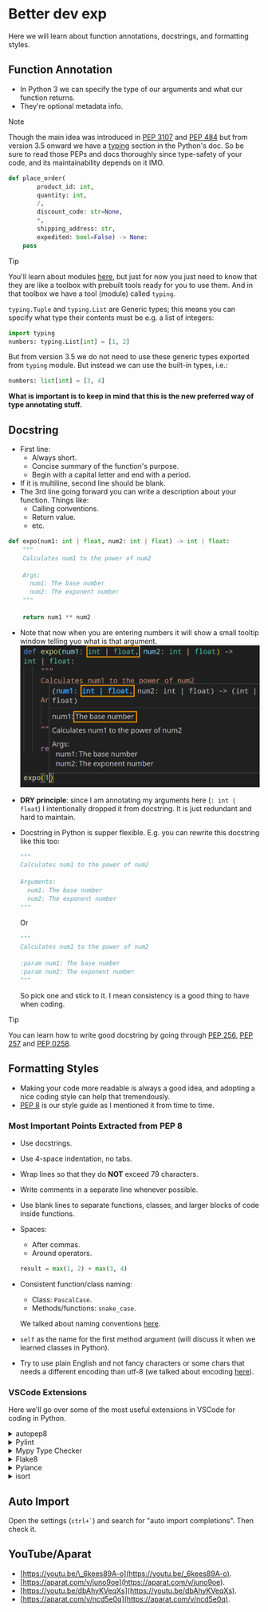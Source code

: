 # Better dev exp

Here we will learn about function annotations, docstrings, and formatting styles.

## Function Annotation

- In Python 3 we can specify the type of our arguments and what our function returns.
- They're optional metadata info.

> [!NOTE]
>
> Though the main idea was introduced in [PEP 3107](https://peps.python.org/pep-3107/) and [PEP 484](https://peps.python.org/pep-0484/) but from version 3.5 onward we have a [typing](https://docs.python.org/3/library/typing.html#module-typing) section in the Python's doc. So be sure to read those PEPs and docs thoroughly since type-safety of your code, and its maintainability depends on it IMO.

```python
def place_order(
        product_id: int,
        quantity: int,
        /,
        discount_code: str=None,
        *,
        shipping_address: str,
        expedited: bool=False) -> None:
    pass
```

> [!TIP]
>
> You'll learn about modules [here](../03-modularity/modules.md), but just for now you just need to know that they are like a toolbox with prebuilt tools ready for you to use them. And in that toolbox we have a tool (module) called `typing`.
>
> `typing.Tuple` and `typing.List` are Generic types; this means you can specify what type their contents must be e.g. a list of integers:
>
> ```py
> import typing
> numbers: typing.List[int] = [1, 2]
> ```
>
> But from version 3.5 we do not need to use these generic types exported from `typing` module. But instead we can use the built-in types, i.e.:
>
> ```py
> numbers: list[int] = [3, 4]
> ```
>
> **What is important is to keep in mind that this is the new preferred way of type annotating stuff.**

## Docstring

- First line:
  - Always short.
  - Concise summary of the function's purpose.
  - Begin with a capital letter and end with a period.
- If it is multiline, second line should be blank.
- The 3rd line going forward you can write a description about your function. Things like:
  - Calling conventions.
  - Return value.
  - etc.

```python
def expo(num1: int | float, num2: int | float) -> int | float:
    """
    Calculates num1 to the power of num2

    Args:
      num1: The base number
      num2: The exponent number
    """

    return num1 ** num2
```

- Note that now when you are entering numbers it will show a small tooltip window telling yuo what is that argument.
  ![Docstring tooltip](./assets/docstring-tooltip.png)
- **DRY principle**: since I am annotating my arguments here (`: int | float`) I intentionally dropped it from docstring. It is just redundant and hard to maintain.
- Docstring in Python is supper flexible. E.g. you can rewrite this docstring like this too:

  ```py
  """
  Calculates num1 to the power of num2

  Arguments:
    num1: The base number
    num2: The exponent number
  """
  ```

  Or

  ```py
  """
  Calculates num1 to the power of num2

  :param num1: The base number
  :param num2: The exponent number
  """
  ```

  So pick one and stick to it. I mean consistency is a good thing to have when coding.

> [!TIP]
>
> You can learn how to write good docstring by going through [PEP 256](https://peps.python.org/pep-0256/), [PEP 257](https://peps.python.org/pep-0257/) and [PEP 0258](https://peps.python.org/pep-0258/).

## Formatting Styles

- Making your code more readable is always a good idea, and adopting a nice coding style can help that tremendously.
- [PEP 8](https://peps.python.org/pep-0008/) is our style guide as I mentioned it from time to time.

### Most Important Points Extracted from PEP 8

- Use docstrings.
- Use 4-space indentation, no tabs.
- Wrap lines so that they do **NOT** exceed 79 characters.
- Write comments in a separate line whenever possible.
- Use blank lines to separate functions, classes, and larger blocks of code inside functions.
- Spaces:

  - After commas.
  - Around operators.

  ```python
  result = max(1, 2) + max(3, 4)
  ```

- Consistent function/class naming:

  - Class: `PascalCase`.
  - Methods/functions: `snake_case`.

  We talked about naming conventions [here](../01-intro/README.md#namingConventions).

- `self` as the name for the first method argument (will discuss it when we learned classes in Python).
- Try to use plain English and not fancy characters or some chars that needs a different encoding than utf-8 (we talked about encoding [here](./whetting-your-appetite-and-basic-concepts.md#pythonSourceFilesEncoding)).

### VSCode Extensions

Here we'll go over some of the most useful extensions in VSCode for coding in Python.

<details>
<summary>autopep8</summary>

1. Open "Extensions", press `Ctrl+Shift+x` or click on its icon on the left hand side panel:

   ![Open extensions](./assets/open-extenions.png)

2. Search for "[autopep8](https://marketplace.visualstudio.com/items?itemName=ms-python.autopep8)" and click on install button.

   ![Search](./assets/search-autopep8.png)

3. Open "Settings" by pressing `Ctrl+comma` or clicking on the gear icon on the bottom left corner of VSCode:

   ![Open Settings](./assets/open-settings.png)

4. Then search for "Format On Save" and check it:

   ![Check format on save setting in VSCode](./assets/check-format-on-save.png)

5. Configure autopep8 to be your default code formatter. To do that we need to open command palette by pressing `Ctrl+Shift+p` and type "format document with":

   ![Configure formatter](./assets/configure-formatter.png)

6. Press enter and autopep8 should be your default formatter.

   ![Check if autopep8 is your default formatter](./assets/autopep8-should-be-default-formatter.png)

   If not click on the "Configure Default Formatter":

   ![Configure autopep8 as your default formatter](./assets/set-autopep8-as-your-default-formatter.png)

7. And we need to configure it to not cross 79 line length define by PEP 8:

   ![Config autopep8 max-line-length](./assets/config-autopep8-max-line-length.png)

   [You can learn how to do it step by step here](https://stackoverflow.com/a/74370180/8784518).

> [!CAUTION]
>
> This extension in my experience does not do a very good job. So be sure to read the PEP 8 just in case it was messing with your code.

</details>
<details>
<summary>Pylint</summary>

Nice suggestions to improve your code quality.

</details>

<details>
<summary>Mypy Type Checker</summary>

An extension so that when you have a nicely annotated code like this your VSCode shows you a squiggly red line under it, indicating that something is wrong there:

```py
var: list[int] = [1, '2', 3]
```

</details>

<details>
<summary>Flake8</summary>

An extension for showing errors in your code that are more of a syntactical issue. E.g. here it will draw a squiggly line under `bogus` since it is a valid type.

```py
def a(aaaaaaaaaaaaaaa: int, bbbbbbbbbbbbbb: bogus):
    pass
```

</details>

<details>
<summary>Pylance</summary>

An extension for showing intellisense. E.g. when you type `"a string"` and press dot it should show a complete list of all methods available in Python.

</details>

<details>
<summary>isort</summary>

An extension for sorting imports. We can also [configure it to do it on save](https://gist.github.com/cb109/47496649640c9c5f4287b06db7a7c197). To sort import you can open the command pallete (`ctrl+shift+p`) and type "organize imports".

</details>

## Auto Import

Open the settings (<code>ctrl+`</code>) and search for "auto import completions". Then check it.

## YouTube/Aparat

- [https://youtu.be/\_6kees89A-o](https://youtu.be/_6kees89A-o).
- [https://aparat.com/v/juno9oe](https://aparat.com/v/juno9oe).
- [https://youtu.be/dbAhyKVeqXs](https://youtu.be/dbAhyKVeqXs).
- [https://aparat.com/v/ncd5e0q](https://aparat.com/v/ncd5e0q).
